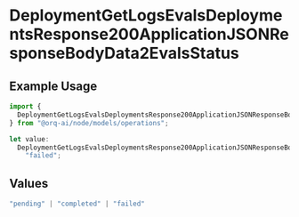 # DeploymentGetLogsEvalsDeploymentsResponse200ApplicationJSONResponseBodyData2EvalsStatus

## Example Usage

```typescript
import {
  DeploymentGetLogsEvalsDeploymentsResponse200ApplicationJSONResponseBodyData2EvalsStatus,
} from "@orq-ai/node/models/operations";

let value:
  DeploymentGetLogsEvalsDeploymentsResponse200ApplicationJSONResponseBodyData2EvalsStatus =
    "failed";
```

## Values

```typescript
"pending" | "completed" | "failed"
```